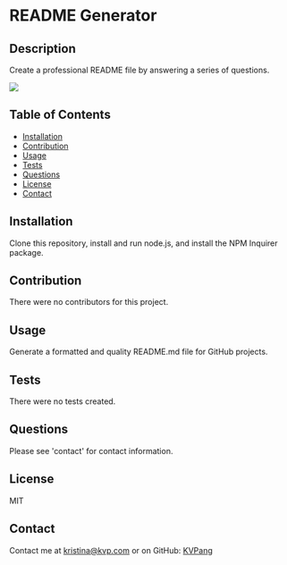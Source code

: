 # README Generator

## Description

Create a professional README file by answering a series of questions.

![](https://img.shields.io/badge/license-MIT-blue)

## Table of Contents

- [Installation](#installation)
- [Contribution](#contribution)
- [Usage](#usage)
- [Tests](#tests)
- [Questions](#questions)
- [License](#license)
- [Contact](#contact)


## Installation 

Clone this repository, install and run node.js, and install the NPM Inquirer package. 

## Contribution

There were no contributors for this project.

## Usage

Generate a formatted and quality README.md file for GitHub projects.

## Tests

There were no tests created.

## Questions

Please see 'contact' for contact information.
 
## License

MIT

## Contact

Contact me at kristina@kvp.com or on GitHub: [KVPang](https://github.com/KVPang)
